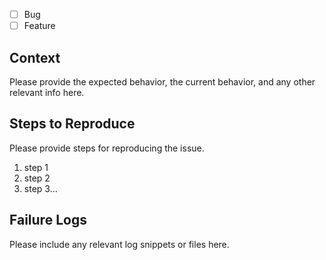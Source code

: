 - [ ] Bug
- [ ] Feature

## Context

Please provide the expected behavior, the current behavior, and any other relevant info here.

## Steps to Reproduce

Please provide steps for reproducing the issue.

1. step 1
2. step 2
3. step 3...

## Failure Logs

Please include any relevant log snippets or files here.
